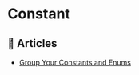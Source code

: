# Constant

## 📕 Articles
- [Group Your Constants and Enums](https://ardalis.com/group-your-constants-and-enums/?utm_sq=gkum31ably)
